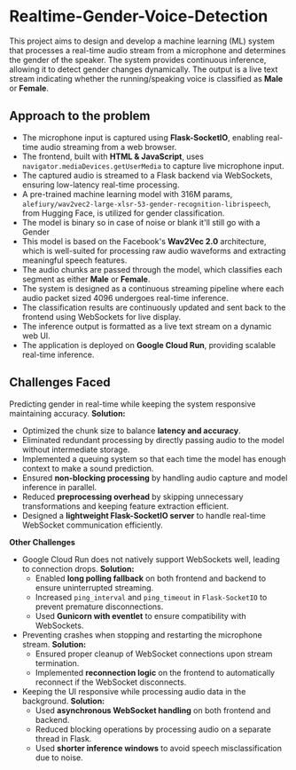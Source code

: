 # Realtime-Gender-Voice-Detection
This project aims to design and develop a machine learning (ML) system that processes a real-time audio stream from a microphone and determines the gender of the speaker. The system provides continuous inference, allowing it to detect gender changes dynamically. The output is a live text stream indicating whether the running/speaking voice is classified as **Male** or **Female**.

## Approach to the problem
- The microphone input is captured using **Flask-SocketIO**, enabling real-time audio streaming from a web browser.
- The frontend, built with **HTML & JavaScript**, uses `navigator.mediaDevices.getUserMedia` to capture live microphone input.
- The captured audio is streamed to a Flask backend via WebSockets, ensuring low-latency real-time processing.
- A pre-trained machine learning model with 316M params, `alefiury/wav2vec2-large-xlsr-53-gender-recognition-librispeech`, from Hugging Face, is utilized for gender classification.
- The model is binary so in case of noise or blank it'll still go with a Gender
- This model is based on the Facebook's **Wav2Vec 2.0** architecture, which is well-suited for processing raw audio waveforms and extracting meaningful speech features.
- The audio chunks are passed through the model, which classifies each segment as either **Male** or **Female**.
- The system is designed as a continuous streaming pipeline where each audio packet sized 4096 undergoes real-time inference.
- The classification results are continuously updated and sent back to the frontend using WebSockets for live display.
- The inference output is formatted as a live text stream on a dynamic web UI.
- The application is deployed on **Google Cloud Run**, providing scalable real-time inference.

## Challenges Faced
Predicting gender in real-time while keeping the system responsive maintaining accuracy.
   **Solution:**
   - Optimized the chunk size to balance **latency and accuracy**.
   - Eliminated redundant processing by directly passing audio to the model without intermediate storage.
   - Implemented a queuing system so that each time the model has enough context to make a sound prediction.
   - Ensured **non-blocking processing** by handling audio capture and model inference in parallel.
   - Reduced **preprocessing overhead** by skipping unnecessary transformations and keeping feature extraction efficient.
   - Designed a **lightweight Flask-SocketIO server** to handle real-time WebSocket communication efficiently.

**Other Challenges**
- Google Cloud Run does not natively support WebSockets well, leading to connection drops.
   **Solution:**
   - Enabled **long polling fallback** on both frontend and backend to ensure uninterrupted streaming.
   - Increased `ping_interval` and `ping_timeout` in `Flask-SocketIO` to prevent premature disconnections.
   - Used **Gunicorn with eventlet** to ensure compatibility with WebSockets.
- Preventing crashes when stopping and restarting the microphone stream.
   **Solution:**
   - Ensured proper cleanup of WebSocket connections upon stream termination.
   - Implemented **reconnection logic** on the frontend to automatically reconnect if the WebSocket disconnects.
- Keeping the UI responsive while processing audio data in the background.
   **Solution:**
   - Used **asynchronous WebSocket handling** on both frontend and backend.
   - Reduced blocking operations by processing audio on a separate thread in Flask.
   - Used **shorter inference windows** to avoid speech misclassification due to noise.
